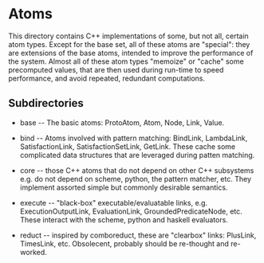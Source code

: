 
Atoms
=====

This directory contains C++ implementations of some, but not all,
certain atom types. Except for the base set, all of these atoms are
"special": they are extensions of the base atoms, intended to improve
the performance of the system.  Almost all of these atom types
"memoize" or "cache" some precomputed values, that are then used
during run-time to speed performance, and avoid repeated, redundant
computations.

Subdirectories
--------------
 * base -- The basic atoms: ProtoAtom, Atom, Node, Link, Value.

 * bind -- Atoms involved with pattern matching: BindLink, LambdaLink,
   SatisfactionLink, SatisfactionSetLink, GetLink.  These cache some
   complicated data structures that are leveraged during patten
   matching.

 * core -- those C++ atoms that do not depend on other C++ subsystems
   e.g. do not depend on scheme, python, the pattern matcher, etc.
   They implement assorted simple but commonly desirable semantics.

 * execute -- "black-box" executable/evaluatable links, e.g.
   ExecutionOutputLink, EvaluationLink, GroundedPredicateNode, etc.
   These interact with the scheme, python and haskell evaluators.

 * reduct -- inspired by comboreduct, these are "clearbox" links:
   PlusLink, TimesLink, etc.  Obsolecent, probably should be
   re-thought and re-worked.
